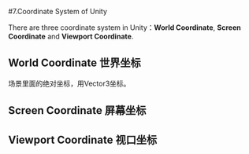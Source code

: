 #7.Coordinate System of Unity

There are three coordinate system in Unity：**World Coordinate**, **Screen Coordinate** and **Viewport Coordinate**.

## World Coordinate 世界坐标

场景里面的绝对坐标，用Vector3坐标。

## Screen Coordinate 屏幕坐标

## Viewport Coordinate 视口坐标
